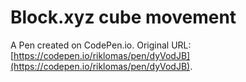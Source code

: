 # Block.xyz cube movement

A Pen created on CodePen.io. Original URL: [https://codepen.io/riklomas/pen/dyVodJB](https://codepen.io/riklomas/pen/dyVodJB).



